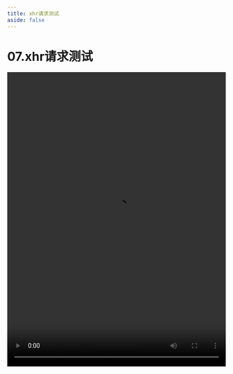 ```yaml
---
title: xhr请求测试
aside: false
---
```


# 07.xhr请求测试

<video autoplay src="http://qn.chinavanes.com/nodejs/module-29/07.xhr请求测试.mp4" controls controlsList="nodownload" width="100%" height="680"/>

